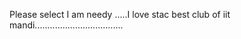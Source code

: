 Please select I am needy .....I love stac best club of iit mandi...................................
